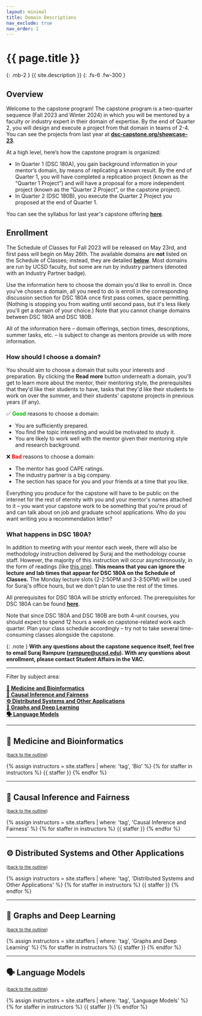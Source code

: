 ```yaml
---
layout: minimal
title: Domain Descriptions
nav_exclude: true
nav_order: 1
---
```


# {{ page.title }}
{: .mb-2 }
{{ site.description }}
{: .fs-6 .fw-300 }

## Overview

Welcome to the capstone program! The capstone program is a two-quarter sequence (Fall 2023 and Winter 2024) in which you will be mentored by a faculty or industry expert in their domain of expertise. By the end of Quarter 2, you will design and execute a project from that domain in teams of 2-4. You can see the projects from last year at [**dsc-capstone.org/showcase-23**](https://dsc-capstone.org/showcase-23).

At a high level, here’s how the capstone program is organized:
- In Quarter 1 (DSC 180A), you gain background information in your mentor’s domain, by means of replicating a known result. By the end of Quarter 1, you will have completed a replication project (known as the “Quarter 1 Project”) and will have a proposal for a more independent project (known as the “Quarter 2 Project”, or the capstone project).
- In Quarter 2 (DSC 180B), you execute the Quarter 2 Project you proposed at the end of Quarter 1.

You can see the syllabus for last year's capstone offering [**here**](https://dsc-capstone.org/2022-23/syllabus).

## Enrollment

The Schedule of Classes for Fall 2023 will be released on May 23rd, and first pass will begin on May 26th. The available domains are **not** listed on the Schedule of Classes; instead, they are detailed [**below**](#toc). Most domains are run by UCSD faculty, but some are run by industry partners (denoted with an <span class="badge-industry">Industry Partner</span> badge).

Use the information here to choose the domain you'd like to enroll in. Once you've chosen a domain, all you need to do is enroll in the corresponding discussion section for DSC 180A once first pass comes, space permitting. (Nothing is stopping you from waiting until second pass, but it's less likely you'll get a domain of your choice.) Note that you cannot change domains between DSC 180A and DSC 180B.

All of the information here – domain offerings, section times, descriptions, summer tasks, etc. – is subject to change as mentors provide us with more information.

### How should I choose a domain?

You should aim to choose a domain that suits your interests and preparation. By clicking the <a><b>Read more</b></a> button underneath a domain, you'll get to learn more about the mentor, their mentoring style, the prerequisites that they'd like their students to have, tasks that they'd like their students to work on over the summer, and their students' capstone projects in previous years (if any).

✅ <span style="color:#00bb00"><b>Good</b></span> reasons to choose a domain:
- You are sufficiently prepared.
- You find the topic interesting and would be motivated to study it.
- You are likely to work well with the mentor given their mentoring style and research background.

❌ <span style="color:#ff0000"><b>Bad</b></span> reasons to choose a domain:
- The mentor has good CAPE ratings.
- The industry partner is a big company.
- The section has space for you and your friends at a time that you like.

Everything you produce for the capstone will have to be public on the internet for the rest of eternity with you and your mentor's names attached to it – you want your capstone work to be something that you're proud of and can talk about on job and graduate school applications. Who do you want writing you a recommendation letter?

### What happens in DSC 180A?

In addition to meeting with your mentor each week, there will also be methodology instruction delivered by Suraj and the methodology course staff. However, the majority of this instruction will occur asynchronously, in the form of readings (like [this one](https://dsc-capstone.github.io/2022-23/lessons/q1/04/)). **This means that you can ignore the lecture and lab times that appear for DSC 180A on the Schedule of Classes.** The Monday lecture slots (2-2:50PM and 3-3:50PM) will be used for Suraj's office hours, but we don't plan to use the rest of the times.

All prerequisites for DSC 180A will be strictly enforced. The prerequisites for DSC 180A can be found [**here**](https://datascience.ucsd.edu/current-students/course-descriptions-and-prerequisites/#dsc-180a-data-science-project-1).

Note that since DSC 180A and DSC 180B are both 4-unit courses, you should expect to spend 12 hours a week on capstone-related work each quarter. Plan your class schedule accordingly – try not to take several time-consuming classes alongside the capstone.

{: .note }
**With any questions about the capstone sequence itself, feel free to email Suraj Rampure (rampure@ucsd.edu). With any questions about enrollment, please contact Student Affairs in the VAC.**

---

Filter by subject area:

<a name='toc'>

[**💊 Medicine and Bioinformatics**](#biology)<br>
[**🤝 Causal Inference and Fairness**](#causal)<br>
[**⚙️ Distributed Systems and Other Applications**](#systems)<br>
[**🧠 Graphs and Deep Learning**](#graphs)<br>
[**🗣️ Language Models**](#language)<br>

---

<a name='biology'></a>

## 💊 Medicine and Bioinformatics

<small>(<a href="#toc">back to the outline</a>)</small>

{% assign instructors = site.staffers | where: 'tag', 'Bio' %}
{% for staffer in instructors %}
{{ staffer }}
{% endfor %}

---

<a name='causal'></a>

## 🤝 Causal Inference and Fairness

<small>(<a href="#toc">back to the outline</a>)</small>

{% assign instructors = site.staffers | where: 'tag', 'Causal Inference and Fairness' %}
{% for staffer in instructors %}
{{ staffer }}
{% endfor %}

---

<a name='systems'></a>

## ⚙️ Distributed Systems and Other Applications

<small>(<a href="#toc">back to the outline</a>)</small>

{% assign instructors = site.staffers | where: 'tag', 'Distributed Systems and Other Applications' %}
{% for staffer in instructors %}
{{ staffer }}
{% endfor %}

---

<a name='graphs'></a>

## 🧠 Graphs and Deep Learning

<small>(<a href="#toc">back to the outline</a>)</small>

{% assign instructors = site.staffers | where: 'tag', 'Graphs and Deep Learning' %}
{% for staffer in instructors %}
{{ staffer }}
{% endfor %}

---

<a name='language'></a>

## 🗣️ Language Models

<small>(<a href="#toc">back to the outline</a>)</small>

{% assign instructors = site.staffers | where: 'tag', 'Language Models' %}
{% for staffer in instructors %}
{{ staffer }}
{% endfor %}

